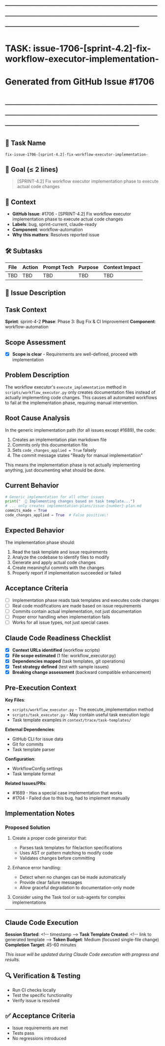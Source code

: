 # ────────────────────────────────────────────────────────────────────────
# TASK: issue-1706-[sprint-4.2]-fix-workflow-executor-implementation-
# Generated from GitHub Issue #1706
# ────────────────────────────────────────────────────────────────────────

## 📌 Task Name
`fix-issue-1706-[sprint-4.2]-fix-workflow-executor-implementation-`

## 🎯 Goal (≤ 2 lines)
> [SPRINT-4.2] Fix workflow executor implementation phase to execute actual code changes

## 🧠 Context
- **GitHub Issue**: #1706 - [SPRINT-4.2] Fix workflow executor implementation phase to execute actual code changes
- **Labels**: bug, sprint-current, claude-ready
- **Component**: workflow-automation
- **Why this matters**: Resolves reported issue

## 🛠️ Subtasks
| File | Action | Prompt Tech | Purpose | Context Impact |
|------|--------|-------------|---------|----------------|
| TBD | TBD | TBD | TBD | TBD |

## 📝 Issue Description
## Task Context
**Sprint**: sprint-4-2
**Phase**: Phase 3: Bug Fix & CI Improvement
**Component**: workflow-automation

## Scope Assessment
- [x] **Scope is clear** - Requirements are well-defined, proceed with implementation

## Problem Description
The workflow executor's `execute_implementation` method in `scripts/workflow_executor.py` only creates documentation files instead of actually implementing code changes. This causes all automated workflows to fail at the implementation phase, requiring manual intervention.

## Root Cause Analysis
In the generic implementation path (for all issues except #1689), the code:
1. Creates an implementation plan markdown file
2. Commits only this documentation file
3. Sets `code_changes_applied = True` falsely
4. The commit message states "Ready for manual implementation"

This means the implementation phase is not actually implementing anything, just documenting what should be done.

## Current Behavior
```python
# Generic implementation for all other issues
print("  🔨 Implementing changes based on task template...")
# ... only creates implementation-plans/issue-{number}-plan.md
commits_made = True
code_changes_applied = True  # False positive\!
```

## Expected Behavior
The implementation phase should:
1. Read the task template and issue requirements
2. Analyze the codebase to identify files to modify
3. Generate and apply actual code changes
4. Create meaningful commits with the changes
5. Properly report if implementation succeeded or failed

## Acceptance Criteria
- [ ] Implementation phase reads task templates and executes code changes
- [ ] Real code modifications are made based on issue requirements
- [ ] Commits contain actual implementation, not just documentation
- [ ] Proper error handling when implementation fails
- [ ] Works for all issue types, not just special cases

## Claude Code Readiness Checklist
- [x] **Context URLs identified** (workflow scripts)
- [x] **File scope estimated** (1 file: workflow_executor.py)
- [x] **Dependencies mapped** (task templates, git operations)
- [x] **Test strategy defined** (test with sample issues)
- [x] **Breaking change assessment** (backward compatible enhancement)

## Pre-Execution Context
**Key Files**:
- `scripts/workflow_executor.py` - The execute_implementation method
- `scripts/task_executor.py` - May contain useful task execution logic
- Task template examples in `context/trace/task-templates/`

**External Dependencies**:
- GitHub CLI for issue data
- Git for commits
- Task template parser

**Configuration**:
- WorkflowConfig settings
- Task template format

**Related Issues/PRs**:
- #1689 - Has a special case implementation that works
- #1704 - Failed due to this bug, had to implement manually

## Implementation Notes
### Proposed Solution
1. Create a proper code generator that:
   - Parses task templates for file/action specifications
   - Uses AST or pattern matching to modify code
   - Validates changes before committing

2. Enhance error handling:
   - Detect when no changes can be made automatically
   - Provide clear failure messages
   - Allow graceful degradation to documentation-only mode

3. Consider using the Task tool or sub-agents for complex implementations

---

## Claude Code Execution
**Session Started**: <\!-- timestamp -->
**Task Template Created**: <\!-- link to generated template -->
**Token Budget**: Medium (focused single-file change)
**Completion Target**: 45-60 minutes

_This issue will be updated during Claude Code execution with progress and results._

## 🔍 Verification & Testing
- Run CI checks locally
- Test the specific functionality
- Verify issue is resolved

## ✅ Acceptance Criteria
- Issue requirements are met
- Tests pass
- No regressions introduced
